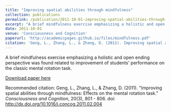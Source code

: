 ```yaml
---
title: "Improving spatial abilities through mindfulness"
collection: publications
permalink: /publication/2011-10-01-improving-spatial-abilities-through-mindfulness
excerpt: "A brief mindfulness exercise emphasizing a holistic and open ending perspective was found related to improvement of students' performance on the classic mental rotation task."
date: 2011-10-01
venue: 'Consciousness and Cognition'
paperurl: 'http://academicpages.github.io/files/mindfulness.pdf'
citation: 'Geng, L., Zhang, L., & Zhang, D. (2011). Improving spatial abilities through mindfulness: Effects on the mental rotation task. <i>Consciousness and Cognition</i>, 20(3), 801 - 806. doi: http://dx.doi.org/10.1016/j.concog.2011.02.004'
---
```

A brief mindfulness exercise emphasizing a holistic and open ending perspective was found related to improvement of students' performance on the classic mental rotation task. 

[Download paper here](http://academicpages.github.io/files/mindfulness.pdf)

Recommended citation: Geng, L., Zhang, L., & Zhang, D. (2011). "Improving spatial abilities through mindfulness: Effects on the mental rotation task." <i>Consciousness and Cognition</i>, 20(3), 801 - 806. doi: http://dx.doi.org/10.1016/j.concog.2011.02.004

